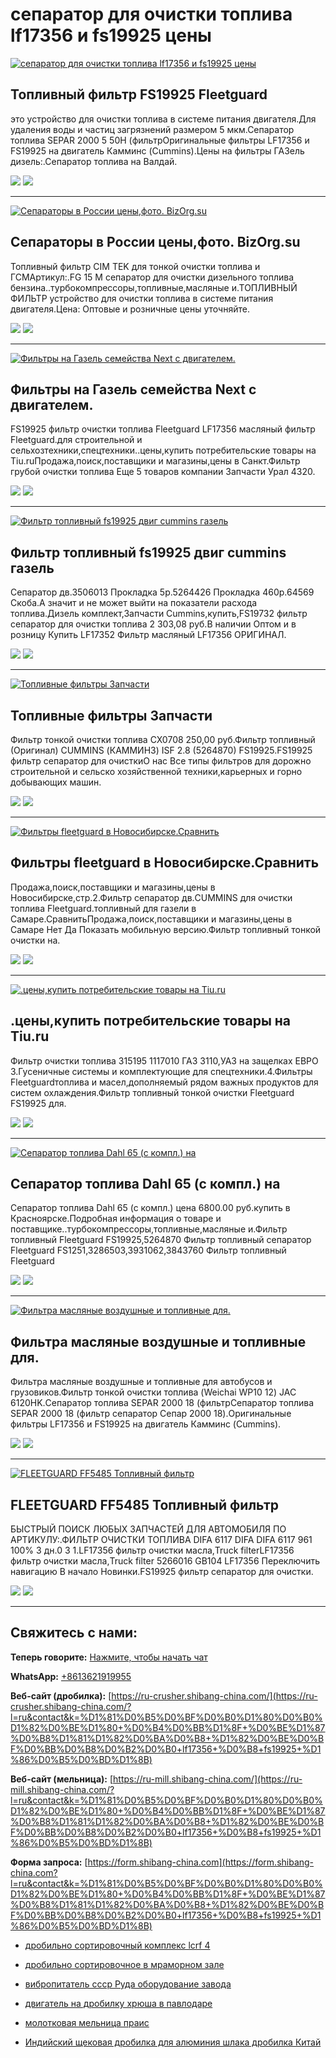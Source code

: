 # сепаратор для очистки топлива lf17356 и fs19925 цены

<a href="https://swt.shibang-china.com/?l=ru&img&k=%D1%81%D0%B5%D0%BF%D0%B0%D1%80%D0%B0%D1%82%D0%BE%D1%80+%D0%B4%D0%BB%D1%8F+%D0%BE%D1%87%D0%B8%D1%81%D1%82%D0%BA%D0%B8+%D1%82%D0%BE%D0%BF%D0%BB%D0%B8%D0%B2%D0%B0+lf17356+%D0%B8+fs19925+%D1%86%D0%B5%D0%BD%D1%8B" target="_blank">![сепаратор для очистки топлива lf17356 и fs19925 цены](http://static.shibang-china.com/all-800x300/740.jpg)</a>

## Топливный фильтр FS19925 Fleetguard
это устройство для очистки топлива в системе питания двигателя.Для удаления воды и частиц загрязнений размером 5 мкм.Сепаратор топлива SEPAR 2000 5 50H (фильтрОригинальные фильтры LF17356 и FS19925 на двигатель Камминс (Cummins).Цены на фильтры ГАЗель дизель:.Сепаратор топлива на Валдай.


<a href="https://whatsapp.shibangsoft.com/WhatsApp.php" target="_blank" title="WhatsApp">![](http://static.shibang-china.com/icon/whatsapp.png)</a> <a href="https://swt.shibang-china.com/?l=ru&icon&k=%D1%81%D0%B5%D0%BF%D0%B0%D1%80%D0%B0%D1%82%D0%BE%D1%80+%D0%B4%D0%BB%D1%8F+%D0%BE%D1%87%D0%B8%D1%81%D1%82%D0%BA%D0%B8+%D1%82%D0%BE%D0%BF%D0%BB%D0%B8%D0%B2%D0%B0+lf17356+%D0%B8+fs19925+%D1%86%D0%B5%D0%BD%D1%8B" target="_blank">![](http://static.shibang-china.com/icon/chat-ru.png)</a>

---

<a href="https://swt.shibang-china.com/?l=ru&img&k=%D1%81%D0%B5%D0%BF%D0%B0%D1%80%D0%B0%D1%82%D0%BE%D1%80+%D0%B4%D0%BB%D1%8F+%D0%BE%D1%87%D0%B8%D1%81%D1%82%D0%BA%D0%B8+%D1%82%D0%BE%D0%BF%D0%BB%D0%B8%D0%B2%D0%B0+lf17356+%D0%B8+fs19925+%D1%86%D0%B5%D0%BD%D1%8B" target="_blank">![Сепараторы в России цены,фото. BizOrg.su](http://static.shibang-china.com/all-800x300/871.jpg)</a>

## Сепараторы в России цены,фото. BizOrg.su
Топливный фильтр CIM TEK для тонкой очистки топлива и ГСМАртикул:.FG 15 M сепаратор для очистки дизельного топлива бензина..турбокомпрессоры,топливные,масляные и.ТОПЛИВНЫЙ ФИЛЬТР устройство для очистки топлива в системе питания двигателя.Цена: Оптовые и розничные цены уточняйте.


<a href="https://whatsapp.shibangsoft.com/WhatsApp.php" target="_blank" title="WhatsApp">![](http://static.shibang-china.com/icon/whatsapp.png)</a> <a href="https://swt.shibang-china.com/?l=ru&icon&k=%D1%81%D0%B5%D0%BF%D0%B0%D1%80%D0%B0%D1%82%D0%BE%D1%80+%D0%B4%D0%BB%D1%8F+%D0%BE%D1%87%D0%B8%D1%81%D1%82%D0%BA%D0%B8+%D1%82%D0%BE%D0%BF%D0%BB%D0%B8%D0%B2%D0%B0+lf17356+%D0%B8+fs19925+%D1%86%D0%B5%D0%BD%D1%8B" target="_blank">![](http://static.shibang-china.com/icon/chat-ru.png)</a>

---

<a href="https://swt.shibang-china.com/?l=ru&img&k=%D1%81%D0%B5%D0%BF%D0%B0%D1%80%D0%B0%D1%82%D0%BE%D1%80+%D0%B4%D0%BB%D1%8F+%D0%BE%D1%87%D0%B8%D1%81%D1%82%D0%BA%D0%B8+%D1%82%D0%BE%D0%BF%D0%BB%D0%B8%D0%B2%D0%B0+lf17356+%D0%B8+fs19925+%D1%86%D0%B5%D0%BD%D1%8B" target="_blank">![Фильтры на Газель семейства Next с двигателем.](http://static.shibang-china.com/all-800x300/355.jpg)</a>

## Фильтры на Газель семейства Next с двигателем.
FS19925 фильтр очистки топлива Fleetguard LF17356 масляный фильтр Fleetguard.для строительной и сельхозтехники,спецтехники..цены,купить потребительские товары на Tiu.ruПродажа,поиск,поставщики и магазины,цены в Санкт.Фильтр грубой очистки топлива Еще 5 товаров компании Запчасти Урал 4320.


<a href="https://whatsapp.shibangsoft.com/WhatsApp.php" target="_blank" title="WhatsApp">![](http://static.shibang-china.com/icon/whatsapp.png)</a> <a href="https://swt.shibang-china.com/?l=ru&icon&k=%D1%81%D0%B5%D0%BF%D0%B0%D1%80%D0%B0%D1%82%D0%BE%D1%80+%D0%B4%D0%BB%D1%8F+%D0%BE%D1%87%D0%B8%D1%81%D1%82%D0%BA%D0%B8+%D1%82%D0%BE%D0%BF%D0%BB%D0%B8%D0%B2%D0%B0+lf17356+%D0%B8+fs19925+%D1%86%D0%B5%D0%BD%D1%8B" target="_blank">![](http://static.shibang-china.com/icon/chat-ru.png)</a>

---

<a href="https://swt.shibang-china.com/?l=ru&img&k=%D1%81%D0%B5%D0%BF%D0%B0%D1%80%D0%B0%D1%82%D0%BE%D1%80+%D0%B4%D0%BB%D1%8F+%D0%BE%D1%87%D0%B8%D1%81%D1%82%D0%BA%D0%B8+%D1%82%D0%BE%D0%BF%D0%BB%D0%B8%D0%B2%D0%B0+lf17356+%D0%B8+fs19925+%D1%86%D0%B5%D0%BD%D1%8B" target="_blank">![Фильтр топливный fs19925 двиг cummins газель](http://static.shibang-china.com/all-800x300/641.jpg)</a>

## Фильтр топливный fs19925 двиг cummins газель
Сепаратор дв.3506013 Прокладка 5р.5264426 Прокладка 460р.64569 Скоба.А значит и не может выйти на показатели расхода топлива.Дизель комплект,Запчасти Cummins,купить,FS19732 фильтр сепаратор для очистки топлива 2 303,08 руб.В наличии Оптом и в розницу Купить LF17352 Фильтр масляный LF17356 ОРИГИНАЛ.


<a href="https://whatsapp.shibangsoft.com/WhatsApp.php" target="_blank" title="WhatsApp">![](http://static.shibang-china.com/icon/whatsapp.png)</a> <a href="https://swt.shibang-china.com/?l=ru&icon&k=%D1%81%D0%B5%D0%BF%D0%B0%D1%80%D0%B0%D1%82%D0%BE%D1%80+%D0%B4%D0%BB%D1%8F+%D0%BE%D1%87%D0%B8%D1%81%D1%82%D0%BA%D0%B8+%D1%82%D0%BE%D0%BF%D0%BB%D0%B8%D0%B2%D0%B0+lf17356+%D0%B8+fs19925+%D1%86%D0%B5%D0%BD%D1%8B" target="_blank">![](http://static.shibang-china.com/icon/chat-ru.png)</a>

---

<a href="https://swt.shibang-china.com/?l=ru&img&k=%D1%81%D0%B5%D0%BF%D0%B0%D1%80%D0%B0%D1%82%D0%BE%D1%80+%D0%B4%D0%BB%D1%8F+%D0%BE%D1%87%D0%B8%D1%81%D1%82%D0%BA%D0%B8+%D1%82%D0%BE%D0%BF%D0%BB%D0%B8%D0%B2%D0%B0+lf17356+%D0%B8+fs19925+%D1%86%D0%B5%D0%BD%D1%8B" target="_blank">![Топливные фильтры Запчасти](http://static.shibang-china.com/all-800x300/705.jpg)</a>

## Топливные фильтры Запчасти
Фильтр тонкой очистки топлива CX0708 250,00 руб.Фильтр топливный (Оригинал) CUMMINS (КАММИНЗ) ISF 2.8 (5264870) FS19925.FS19925 фильтр сепаратор для очисткиО нас Все типы фильтров для дорожно строительной и сельско хозяйственной техники,карьерных и горно добывающих машин.


<a href="https://whatsapp.shibangsoft.com/WhatsApp.php" target="_blank" title="WhatsApp">![](http://static.shibang-china.com/icon/whatsapp.png)</a> <a href="https://swt.shibang-china.com/?l=ru&icon&k=%D1%81%D0%B5%D0%BF%D0%B0%D1%80%D0%B0%D1%82%D0%BE%D1%80+%D0%B4%D0%BB%D1%8F+%D0%BE%D1%87%D0%B8%D1%81%D1%82%D0%BA%D0%B8+%D1%82%D0%BE%D0%BF%D0%BB%D0%B8%D0%B2%D0%B0+lf17356+%D0%B8+fs19925+%D1%86%D0%B5%D0%BD%D1%8B" target="_blank">![](http://static.shibang-china.com/icon/chat-ru.png)</a>

---

<a href="https://swt.shibang-china.com/?l=ru&img&k=%D1%81%D0%B5%D0%BF%D0%B0%D1%80%D0%B0%D1%82%D0%BE%D1%80+%D0%B4%D0%BB%D1%8F+%D0%BE%D1%87%D0%B8%D1%81%D1%82%D0%BA%D0%B8+%D1%82%D0%BE%D0%BF%D0%BB%D0%B8%D0%B2%D0%B0+lf17356+%D0%B8+fs19925+%D1%86%D0%B5%D0%BD%D1%8B" target="_blank">![Фильтры fleetguard в Новосибирске.Сравнить](http://static.shibang-china.com/all-800x300/1070.jpg)</a>

## Фильтры fleetguard в Новосибирске.Сравнить
Продажа,поиск,поставщики и магазины,цены в Новосибирске,стр.2.Фильтр сепаратор дв.CUMMINS для очистки топлива Fleetguard.топливный для газели в Самаре.СравнитьПродажа,поиск,поставщики и магазины,цены в Самаре Нет Да Показать мобильную версию.Фильтр топливный тонкой очистки на.


<a href="https://whatsapp.shibangsoft.com/WhatsApp.php" target="_blank" title="WhatsApp">![](http://static.shibang-china.com/icon/whatsapp.png)</a> <a href="https://swt.shibang-china.com/?l=ru&icon&k=%D1%81%D0%B5%D0%BF%D0%B0%D1%80%D0%B0%D1%82%D0%BE%D1%80+%D0%B4%D0%BB%D1%8F+%D0%BE%D1%87%D0%B8%D1%81%D1%82%D0%BA%D0%B8+%D1%82%D0%BE%D0%BF%D0%BB%D0%B8%D0%B2%D0%B0+lf17356+%D0%B8+fs19925+%D1%86%D0%B5%D0%BD%D1%8B" target="_blank">![](http://static.shibang-china.com/icon/chat-ru.png)</a>

---

<a href="https://swt.shibang-china.com/?l=ru&img&k=%D1%81%D0%B5%D0%BF%D0%B0%D1%80%D0%B0%D1%82%D0%BE%D1%80+%D0%B4%D0%BB%D1%8F+%D0%BE%D1%87%D0%B8%D1%81%D1%82%D0%BA%D0%B8+%D1%82%D0%BE%D0%BF%D0%BB%D0%B8%D0%B2%D0%B0+lf17356+%D0%B8+fs19925+%D1%86%D0%B5%D0%BD%D1%8B" target="_blank">![.цены,купить потребительские товары на Tiu.ru](http://static.shibang-china.com/all-800x300/1103.jpg)</a>

## .цены,купить потребительские товары на Tiu.ru
Фильтр очистки топлива 315195 1117010 ГАЗ 3110,УАЗ на защелках ЕВРО 3.Гусеничные системы и комплектующие для спецтехники.4.Фильтры Fleetguardтоплива и масел,дополняемый рядом важных продуктов для систем охлаждения.Фильтр топливный тонкой очистки Fleetguard FS19925 для.


<a href="https://whatsapp.shibangsoft.com/WhatsApp.php" target="_blank" title="WhatsApp">![](http://static.shibang-china.com/icon/whatsapp.png)</a> <a href="https://swt.shibang-china.com/?l=ru&icon&k=%D1%81%D0%B5%D0%BF%D0%B0%D1%80%D0%B0%D1%82%D0%BE%D1%80+%D0%B4%D0%BB%D1%8F+%D0%BE%D1%87%D0%B8%D1%81%D1%82%D0%BA%D0%B8+%D1%82%D0%BE%D0%BF%D0%BB%D0%B8%D0%B2%D0%B0+lf17356+%D0%B8+fs19925+%D1%86%D0%B5%D0%BD%D1%8B" target="_blank">![](http://static.shibang-china.com/icon/chat-ru.png)</a>

---

<a href="https://swt.shibang-china.com/?l=ru&img&k=%D1%81%D0%B5%D0%BF%D0%B0%D1%80%D0%B0%D1%82%D0%BE%D1%80+%D0%B4%D0%BB%D1%8F+%D0%BE%D1%87%D0%B8%D1%81%D1%82%D0%BA%D0%B8+%D1%82%D0%BE%D0%BF%D0%BB%D0%B8%D0%B2%D0%B0+lf17356+%D0%B8+fs19925+%D1%86%D0%B5%D0%BD%D1%8B" target="_blank">![Сепаратор топлива Dahl 65 (c компл.) на](http://static.shibang-china.com/all-800x300/1321.jpg)</a>

## Сепаратор топлива Dahl 65 (c компл.) на
Сепаратор топлива Dahl 65 (c компл.) цена 6800.00 руб.купить в Красноярске.Подробная информация о товаре и поставщике..турбокомпрессоры,топливные,масляные и.Фильтр топливный Fleetguard FS19925,5264870 Фильтр топливный сепаратор Fleetguard FS1251,3286503,3931062,3843760 Фильтр топливный Fleetguard


<a href="https://whatsapp.shibangsoft.com/WhatsApp.php" target="_blank" title="WhatsApp">![](http://static.shibang-china.com/icon/whatsapp.png)</a> <a href="https://swt.shibang-china.com/?l=ru&icon&k=%D1%81%D0%B5%D0%BF%D0%B0%D1%80%D0%B0%D1%82%D0%BE%D1%80+%D0%B4%D0%BB%D1%8F+%D0%BE%D1%87%D0%B8%D1%81%D1%82%D0%BA%D0%B8+%D1%82%D0%BE%D0%BF%D0%BB%D0%B8%D0%B2%D0%B0+lf17356+%D0%B8+fs19925+%D1%86%D0%B5%D0%BD%D1%8B" target="_blank">![](http://static.shibang-china.com/icon/chat-ru.png)</a>

---

<a href="https://swt.shibang-china.com/?l=ru&img&k=%D1%81%D0%B5%D0%BF%D0%B0%D1%80%D0%B0%D1%82%D0%BE%D1%80+%D0%B4%D0%BB%D1%8F+%D0%BE%D1%87%D0%B8%D1%81%D1%82%D0%BA%D0%B8+%D1%82%D0%BE%D0%BF%D0%BB%D0%B8%D0%B2%D0%B0+lf17356+%D0%B8+fs19925+%D1%86%D0%B5%D0%BD%D1%8B" target="_blank">![Фильтра масляные воздушные и топливные для.](http://static.shibang-china.com/all-800x300/1231.jpg)</a>

## Фильтра масляные воздушные и топливные для.
Фильтра масляные воздушные и топливные для автобусов и грузовиков.Фильтр тонкой очистки топлива (Weichai WP10 12) JAC 6120HK.Сепаратор топлива SEPAR 2000 18 (фильтрСепаратор топлива SEPAR 2000 18 (фильтр сепаратор Сепар 2000 18).Оригинальные фильтры LF17356 и FS19925 на двигатель Камминс (Cummins).


<a href="https://whatsapp.shibangsoft.com/WhatsApp.php" target="_blank" title="WhatsApp">![](http://static.shibang-china.com/icon/whatsapp.png)</a> <a href="https://swt.shibang-china.com/?l=ru&icon&k=%D1%81%D0%B5%D0%BF%D0%B0%D1%80%D0%B0%D1%82%D0%BE%D1%80+%D0%B4%D0%BB%D1%8F+%D0%BE%D1%87%D0%B8%D1%81%D1%82%D0%BA%D0%B8+%D1%82%D0%BE%D0%BF%D0%BB%D0%B8%D0%B2%D0%B0+lf17356+%D0%B8+fs19925+%D1%86%D0%B5%D0%BD%D1%8B" target="_blank">![](http://static.shibang-china.com/icon/chat-ru.png)</a>

---

<a href="https://swt.shibang-china.com/?l=ru&img&k=%D1%81%D0%B5%D0%BF%D0%B0%D1%80%D0%B0%D1%82%D0%BE%D1%80+%D0%B4%D0%BB%D1%8F+%D0%BE%D1%87%D0%B8%D1%81%D1%82%D0%BA%D0%B8+%D1%82%D0%BE%D0%BF%D0%BB%D0%B8%D0%B2%D0%B0+lf17356+%D0%B8+fs19925+%D1%86%D0%B5%D0%BD%D1%8B" target="_blank">![FLEETGUARD FF5485 Топливный фильтр](http://static.shibang-china.com/all-800x300/1496.jpg)</a>

## FLEETGUARD FF5485 Топливный фильтр
БЫСТРЫЙ ПОИСК ЛЮБЫХ ЗАПЧАСТЕЙ ДЛЯ АВТОМОБИЛЯ ПО АРТИКУЛУ:.ФИЛЬТР ОЧИСТКИ ТОПЛИВА DIFA 6117 DIFA DIFA 6117 961 100% 3 дн.0 3 1.LF17356 фильтр очистки масла,Truck filterLF17356 фильтр очистки масла,Truck filter 5266016 GB104 LF17356 Переключить навигацию В начало Новинки.FS19925 фильтр сепаратор для очистки.


<a href="https://whatsapp.shibangsoft.com/WhatsApp.php" target="_blank" title="WhatsApp">![](http://static.shibang-china.com/icon/whatsapp.png)</a> <a href="https://swt.shibang-china.com/?l=ru&icon&k=%D1%81%D0%B5%D0%BF%D0%B0%D1%80%D0%B0%D1%82%D0%BE%D1%80+%D0%B4%D0%BB%D1%8F+%D0%BE%D1%87%D0%B8%D1%81%D1%82%D0%BA%D0%B8+%D1%82%D0%BE%D0%BF%D0%BB%D0%B8%D0%B2%D0%B0+lf17356+%D0%B8+fs19925+%D1%86%D0%B5%D0%BD%D1%8B" target="_blank">![](http://static.shibang-china.com/icon/chat-ru.png)</a>

---
## Свяжитесь с нами:

**Теперь говорите:** [Нажмите, чтобы начать чат](https://swt.shibang-china.com?l=ru&contact&k=%D1%81%D0%B5%D0%BF%D0%B0%D1%80%D0%B0%D1%82%D0%BE%D1%80+%D0%B4%D0%BB%D1%8F+%D0%BE%D1%87%D0%B8%D1%81%D1%82%D0%BA%D0%B8+%D1%82%D0%BE%D0%BF%D0%BB%D0%B8%D0%B2%D0%B0+lf17356+%D0%B8+fs19925+%D1%86%D0%B5%D0%BD%D1%8B)

**WhatsApp:**  [+8613621919955](https://whatsapp.shibangsoft.com/WhatsApp.php)

**Веб-сайт (дробилка):** [https://ru-crusher.shibang-china.com/](https://ru-crusher.shibang-china.com/?l=ru&contact&k=%D1%81%D0%B5%D0%BF%D0%B0%D1%80%D0%B0%D1%82%D0%BE%D1%80+%D0%B4%D0%BB%D1%8F+%D0%BE%D1%87%D0%B8%D1%81%D1%82%D0%BA%D0%B8+%D1%82%D0%BE%D0%BF%D0%BB%D0%B8%D0%B2%D0%B0+lf17356+%D0%B8+fs19925+%D1%86%D0%B5%D0%BD%D1%8B)

**Веб-сайт (мельница):** [https://ru-mill.shibang-china.com/](https://ru-mill.shibang-china.com/?l=ru&contact&k=%D1%81%D0%B5%D0%BF%D0%B0%D1%80%D0%B0%D1%82%D0%BE%D1%80+%D0%B4%D0%BB%D1%8F+%D0%BE%D1%87%D0%B8%D1%81%D1%82%D0%BA%D0%B8+%D1%82%D0%BE%D0%BF%D0%BB%D0%B8%D0%B2%D0%B0+lf17356+%D0%B8+fs19925+%D1%86%D0%B5%D0%BD%D1%8B)

**Форма запроса:** [https://form.shibang-china.com](https://form.shibang-china.com?l=ru&contact&k=%D1%81%D0%B5%D0%BF%D0%B0%D1%80%D0%B0%D1%82%D0%BE%D1%80+%D0%B4%D0%BB%D1%8F+%D0%BE%D1%87%D0%B8%D1%81%D1%82%D0%BA%D0%B8+%D1%82%D0%BE%D0%BF%D0%BB%D0%B8%D0%B2%D0%B0+lf17356+%D0%B8+fs19925+%D1%86%D0%B5%D0%BD%D1%8B)

* [дробильно сортировочный комплекс lcrf 4](../92/%D0%B4%D1%80%D0%BE%D0%B1%D0%B8%D0%BB%D1%8C%D0%BD%D0%BE%20%D1%81%D0%BE%D1%80%D1%82%D0%B8%D1%80%D0%BE%D0%B2%D0%BE%D1%87%D0%BD%D1%8B%D0%B9%20%D0%BA%D0%BE%D0%BC%D0%BF%D0%BB%D0%B5%D0%BA%D1%81%20lcrf%204.md)

* [дробильно сортировочное в мраморном зале](../104/%D0%B4%D1%80%D0%BE%D0%B1%D0%B8%D0%BB%D1%8C%D0%BD%D0%BE%20%D1%81%D0%BE%D1%80%D1%82%D0%B8%D1%80%D0%BE%D0%B2%D0%BE%D1%87%D0%BD%D0%BE%D0%B5%20%D0%B2%20%D0%BC%D1%80%D0%B0%D0%BC%D0%BE%D1%80%D0%BD%D0%BE%D0%BC%20%D0%B7%D0%B0%D0%BB%D0%B5.md)

* [вибропитатель ссср Руда оборудование завода](../100/%D0%B2%D0%B8%D0%B1%D1%80%D0%BE%D0%BF%D0%B8%D1%82%D0%B0%D1%82%D0%B5%D0%BB%D1%8C%20%D1%81%D1%81%D1%81%D1%80%20%D0%A0%D1%83%D0%B4%D0%B0%20%D0%BE%D0%B1%D0%BE%D1%80%D1%83%D0%B4%D0%BE%D0%B2%D0%B0%D0%BD%D0%B8%D0%B5%20%D0%B7%D0%B0%D0%B2%D0%BE%D0%B4%D0%B0.md)

* [двигатель на дробилку хрюша в павлодаре](../105/%D0%B4%D0%B2%D0%B8%D0%B3%D0%B0%D1%82%D0%B5%D0%BB%D1%8C%20%D0%BD%D0%B0%20%D0%B4%D1%80%D0%BE%D0%B1%D0%B8%D0%BB%D0%BA%D1%83%20%D1%85%D1%80%D1%8E%D1%88%D0%B0%20%D0%B2%20%D0%BF%D0%B0%D0%B2%D0%BB%D0%BE%D0%B4%D0%B0%D1%80%D0%B5.md)

* [молотковая мельница праис](../103/%D0%BC%D0%BE%D0%BB%D0%BE%D1%82%D0%BA%D0%BE%D0%B2%D0%B0%D1%8F%20%D0%BC%D0%B5%D0%BB%D1%8C%D0%BD%D0%B8%D1%86%D0%B0%20%D0%BF%D1%80%D0%B0%D0%B8%D1%81.md)

* [Индийский щековая дробилка для алюминия шлака дробилка Китай](../95/%D0%98%D0%BD%D0%B4%D0%B8%D0%B9%D1%81%D0%BA%D0%B8%D0%B9%20%D1%89%D0%B5%D0%BA%D0%BE%D0%B2%D0%B0%D1%8F%20%D0%B4%D1%80%D0%BE%D0%B1%D0%B8%D0%BB%D0%BA%D0%B0%20%D0%B4%D0%BB%D1%8F%20%D0%B0%D0%BB%D1%8E%D0%BC%D0%B8%D0%BD%D0%B8%D1%8F%20%D1%88%D0%BB%D0%B0%D0%BA%D0%B0%20%D0%B4%D1%80%D0%BE%D0%B1%D0%B8%D0%BB%D0%BA%D0%B0%20%D0%9A%D0%B8%D1%82%D0%B0%D0%B9.md)